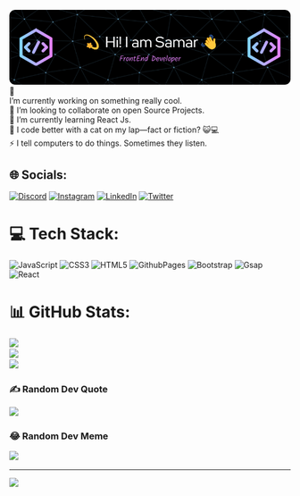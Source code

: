 ![Header](./github-header-image.png)🔭   <br>  I’m currently working on something really cool.<br>👯 I’m looking to collaborate on open Source Projects.<br>🌱 I’m currently learning React Js.<br>💬 I code better with a cat on my lap—fact or fiction? 😺💻<br>⚡ I tell computers to do things. Sometimes they listen.




## 🌐 Socials:
[![Discord](https://img.shields.io/badge/Discord-%237289DA.svg?logo=discord&logoColor=white)](https://discord.gg/Samar#9041) [![Instagram](https://img.shields.io/badge/Instagram-%23E4405F.svg?logo=Instagram&logoColor=white)](https://instagram.com/samsid__) [![LinkedIn](https://img.shields.io/badge/LinkedIn-%230077B5.svg?logo=linkedin&logoColor=white)](https://linkedin.com/in/samar-siddiqui-763481236?utm_source=share&utm_content=profile&utm_medium=android_app) [![Twitter](https://img.shields.io/badge/Twitter-%231DA1F2.svg?logo=Twitter&logoColor=white)](https://twitter.com/samsid__) 

# 💻 Tech Stack:
![JavaScript](https://img.shields.io/badge/javascript-%23323330.svg?style=for-the-badge&logo=javascript&logoColor=%23F7DF1E) ![CSS3](https://img.shields.io/badge/css3-%231572B6.svg?style=for-the-badge&logo=css3&logoColor=white) ![HTML5](https://img.shields.io/badge/html5-%23E34F26.svg?style=for-the-badge&logo=html5&logoColor=white) ![GithubPages](https://img.shields.io/badge/github%20pages-121013?style=for-the-badge&logo=github&logoColor=white) ![Bootstrap](https://img.shields.io/badge/bootstrap-%238511FA.svg?style=for-the-badge&logo=bootstrap&logoColor=white) ![Gsap](https://img.shields.io/badge/gsap-%231572B6.svg?style=for-the-badge&logo=gsap&logoColor=green) ![React](https://img.shields.io/badge/react-%231572B6.svg?style=for-the-badge&logo=react&logoColor=white)
# 📊 GitHub Stats:
![](https://github-readme-stats.vercel.app/api?username=samarsiddiqui&theme=dark&hide_border=false&include_all_commits=true&count_private=true)<br/>
![](https://github-readme-streak-stats.herokuapp.com/?user=samarsiddiqui&theme=dark&hide_border=false)<br/>
![](https://github-readme-stats.vercel.app/api/top-langs/?username=samarsiddiqui&theme=dark&hide_border=false&include_all_commits=true&count_private=true&layout=compact)

### ✍️ Random Dev Quote
![](https://quotes-github-readme.vercel.app/api?type=horizontal&theme=radical)

### 😂 Random Dev Meme
<img src='https://randommeme-five.vercel.app/' style="height: 400px;"/>

---
[![](https://visitcount.itsvg.in/api?id=samarsiddiqui&icon=0&color=0)](https://visitcount.itsvg.in)

<!-- Proudly created with GPRM ( https://gprm.itsvg.in ) -->
